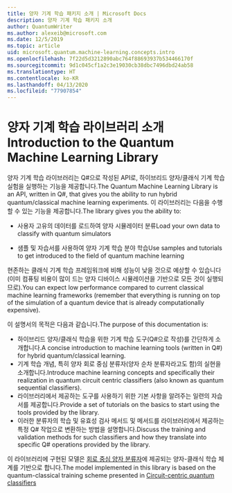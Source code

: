 ```yaml
---
title: 양자 기계 학습 패키지 소개 | Microsoft Docs
description: 양자 기계 학습 패키지 소개
author: QuantumWriter
ms.author: alexeib@microsoft.com
ms.date: 12/5/2019
ms.topic: article
uid: microsoft.quantum.machine-learning.concepts.intro
ms.openlocfilehash: 7f22d5d3212890abc764f88693937b534466170f
ms.sourcegitcommit: 9d1c045cf1a2c3e19030cb38dbc7496dbd24ab58
ms.translationtype: HT
ms.contentlocale: ko-KR
ms.lasthandoff: 04/13/2020
ms.locfileid: "77907854"
---
```

# <a name="introduction-to-the-quantum-machine-learning-library"></a><span data-ttu-id="87973-103">양자 기계 학습 라이브러리 소개</span><span class="sxs-lookup"><span data-stu-id="87973-103">Introduction to the Quantum Machine Learning Library</span></span>

<span data-ttu-id="87973-104">양자 기계 학습 라이브러리는 Q#으로 작성된 API로, 하이브리드 양자/클래식 기계 학습 실험을 실행하는 기능을 제공합니다.</span><span class="sxs-lookup"><span data-stu-id="87973-104">The Quantum Machine Learning Library is an API, written in Q#, that gives you the ability to run hybrid quantum/classical machine learning experiments.</span></span> <span data-ttu-id="87973-105">이 라이브러리는 다음을 수행할 수 있는 기능을 제공합니다.</span><span class="sxs-lookup"><span data-stu-id="87973-105">The library gives you the ability to:</span></span>

- <span data-ttu-id="87973-106">사용자 고유의 데이터를 로드하여 양자 시뮬레이터 분류</span><span class="sxs-lookup"><span data-stu-id="87973-106">Load your own data to classify with quantum simulators</span></span>

- <span data-ttu-id="87973-107">샘플 및 자습서를 사용하여 양자 기계 학습 분야 학습</span><span class="sxs-lookup"><span data-stu-id="87973-107">Use samples and tutorials to get introduced to the field of quantum machine learning</span></span>

<span data-ttu-id="87973-108">현존하는 클래식 기계 학습 프레임워크에 비해 성능이 낮을 것으로 예상할 수 있습니다(이미 컴퓨팅 비용이 많이 드는 양자 디바이스 시뮬레이션을 기반으로 모든 것이 실행되므로).</span><span class="sxs-lookup"><span data-stu-id="87973-108">You can expect low performance compared to current classical machine learning frameworks (remember that everything is running on top of the simulation of a quantum device that is already computationally expensive).</span></span>

<span data-ttu-id="87973-109">이 설명서의 목적은 다음과 같습니다.</span><span class="sxs-lookup"><span data-stu-id="87973-109">The purpose of this documentation is:</span></span>

- <span data-ttu-id="87973-110">하이브리드 양자/클래식 학습을 위한 기계 학습 도구(Q\#으로 작성)를 간단하게 소개합니다.</span><span class="sxs-lookup"><span data-stu-id="87973-110">A concise introduction to machine learning tools (written in Q\#) for hybrid quantum/classical learning.</span></span>
- <span data-ttu-id="87973-111">기계 학습 개념, 특히 양자 회로 중심 분류자(양자 순차 분류자라고도 함)의 실현을 소개합니다.</span><span class="sxs-lookup"><span data-stu-id="87973-111">Introduce machine learning concepts and specifically their realization in quantum circuit centric classifiers (also known as quantum sequential classifiers).</span></span>
- <span data-ttu-id="87973-112">라이브러리에서 제공하는 도구를 사용하기 위한 기본 사항을 알려주는 일련의 자습서를 제공합니다.</span><span class="sxs-lookup"><span data-stu-id="87973-112">Provide a set of tutorials on the basics to start using the tools provided by the library.</span></span>
- <span data-ttu-id="87973-113">이러한 분류자의 학습 및 유효성 검사 메서드 및 메서드를 라이브러리에서 제공하는 특정 Q\# 작업으로 변환하는 방법을 설명합니다.</span><span class="sxs-lookup"><span data-stu-id="87973-113">Discuss the training and validation methods for such classifiers and how they translate into specific Q\# operations provided by the library.</span></span>

<span data-ttu-id="87973-114">이 라이브러리에 구현된 모델은 [회로 중심 양자 분류자](https://arxiv.org/abs/1804.00633)에 제공되는 양자-클래식 학습 체계를 기반으로 합니다.</span><span class="sxs-lookup"><span data-stu-id="87973-114">The model implemented in this library is based on the quantum-classical training scheme presented in [Circuit-centric quantum classifiers](https://arxiv.org/abs/1804.00633)</span></span>
